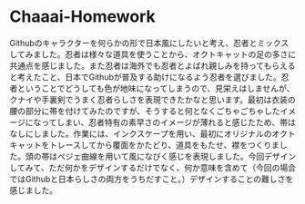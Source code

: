 # Chaaai-Homework
Githubのキャラクターを何らかの形で日本風にしたいと考え、忍者とミックスしてみました。忍者は様々な道具を使うことから、オクトキャットの足の多さに共通点を感じました。また忍者は海外でも忍者とよばれ親しみを持ってもらえると考えたこと、日本でGithubが普及する助けになるよう忍者を選びました。忍者ということでどうしても色が地味になってしまうので、見栄えはしませんが、クナイや手裏剣でうまく忍者らしさを表現できたかなと思います。最初は衣装の腰の部分に帯を付けてみたのですが、そうすると何となくごちゃごちゃしたイメージになってしまい、忍者特有の素早さのイメージが薄れると感じたため、帯はなしにしました。作業には、インクスケープを用い、最初にオリジナルのオクトキャットをトレースしてから覆面をかたどり、道具をもたせ、襟をつくりました。頭の帯はペジェ曲線を用いて風になびく感じを表現しました。今回デザインしてみて、ただ何かをデザインするだけでなく、何か意味を含めて（今回の場合ではGithubと日本らしさの両方をうちだすこと。）デザインすることの難しさを感じました。
